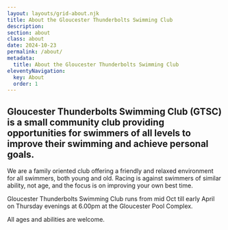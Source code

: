 ```yaml
---
layout: layouts/grid-about.njk
title: About the Gloucester Thunderbolts Swimming Club
description: 
section: about
class: about
date: 2024-10-23
permalink: /about/
metadata:
  title: About the Gloucester Thunderbolts Swimming Club
eleventyNavigation:
  key: About
  order: 1
---
```




## Gloucester Thunderbolts Swimming Club (GTSC) is a small community club providing opportunities for swimmers of all levels to improve their swimming and achieve personal goals. 

We are a family oriented club offering a friendly and relaxed environment for all swimmers, both young and old. Racing is against swimmers of similar ability, not age, and the focus is on improving your own best time.

Gloucester Thunderbolts Swimming Club runs from mid Oct till early April on Thursday evenings at 6.00pm at the Gloucester Pool Complex. 

All ages and abilities are welcome.








